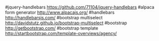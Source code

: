 #jquery-handlebars
https://github.com/71104/jquery-handlebars
#alpaca form generator
http://www.alpacajs.org/
#handlebars
http://handlebarsjs.com/
#bootstrap multiselect
http://davidstutz.github.io/bootstrap-multiselect
#bootstrap
http://getbootstrap.com/
#bootstrap template
http://startbootstrap.com/template-overviews/agency/

